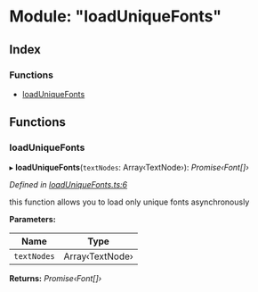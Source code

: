 
# Module: "loadUniqueFonts"

## Index

### Functions

* [loadUniqueFonts](_loaduniquefonts_.md#loaduniquefonts)

## Functions

###  loadUniqueFonts

▸ **loadUniqueFonts**(`textNodes`: Array‹TextNode›): *Promise‹Font[]›*

*Defined in [loadUniqueFonts.ts:6](https://github.com/figma-plugin-helper-functions/figma-plugin-helpers/blob/c5d7d3c/src/helpers/loadUniqueFonts.ts#L6)*

this function allows you to load only unique fonts asynchronously

**Parameters:**

Name | Type |
------ | ------ |
`textNodes` | Array‹TextNode› |

**Returns:** *Promise‹Font[]›*
